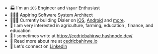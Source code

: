 - 🏭 I'm an `iOS` Engineer and `Vapor` Enthusiast
- 👨🏽‍💻 Aspiring Software System Architect
- 👷🏽‍♂️ Currently building Dialer on [iOS](https://apps.apple.com/ke/app/dial-it/id1591756747), [Android](https://github.com/cedricbahirwe/dialer-android) and [more](https://cedricbahirwe.github.io).
- 🎼 I am very interested in agriculture, farming, education , finance, and education
- 📝 I sometimes write at https://cedricbahirwe.hashnode.dev/
- 🔦 Read more about me at [cedricbahirwe.io](https://cedricbahirwe.github.io)
- 🔗 Let's connect on [LinkedIn](https://www.linkedin.com/in/cedricbahirwe)

